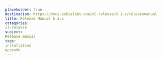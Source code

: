 ```yaml
---
placeholder: true
destination: https://docs.xebialabs.com/xl-release/6.1.x/releasemanual.html
title: Release Manual 6.1.x
categories:
xl-release
subject:
Release manual
tags:
installation
upgrade
---
```

